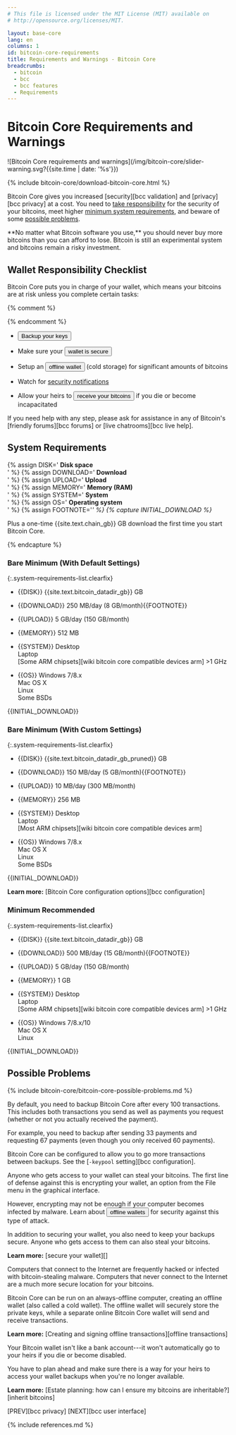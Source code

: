 ```yaml
---
# This file is licensed under the MIT License (MIT) available on
# http://opensource.org/licenses/MIT.

layout: base-core
lang: en
columns: 1
id: bitcoin-core-requirements
title: Requirements and Warnings - Bitcoin Core
breadcrumbs:
  - bitcoin
  - bcc
  - bcc features
  - Requirements
---
```


<div class="hero">
<div class="container hero-container" markdown="block">

# Bitcoin Core Requirements and Warnings
</div>
</div>

<div class="bitcore-content clearfix">
<div class="container" markdown="block">

![Bitcoin Core requirements and warnings](/img/bitcoin-core/slider-warning.svg?{{site.time | date: '%s'}})

{% include bitcoin-core/download-bitcoin-core.html %}

Bitcoin Core gives you increased [security][bcc validation] and
[privacy][bcc privacy] at a cost. You need to [take
responsibility](#wallet-responsibility-checklist) for the security of
your bitcoins, meet higher [minimum system
requirements](#system-requirements), and beware of some [possible
problems](#possible-problems).

<div class="warning" markdown="block">
**No matter what Bitcoin software you use,** you should never
buy more bitcoins than you can afford to lose. Bitcoin is still an
experimental system and bitcoins remain a risky investment.
</div>

## Wallet Responsibility Checklist

Bitcoin Core puts you in charge of your wallet, which means your
bitcoins are at risk unless you complete certain tasks:

{% comment %}
<!-- Note: the short pop-ups below are a temporary measure.  I (@harding) plan
to write a Bitcoin Core user guide for the site that will provide more
detailed instructions for at least some of these things. -->
{% endcomment %}

- <button class="popup js" data-container="backup_your_keys">Backup your keys</button>

- Make sure your <button class="popup js" data-container="secure_your_wallet">wallet is secure</button>

- Setup an <button class="popup js" data-container="offline_wallet">offline wallet</button>
  (cold storage) for significant amounts of bitcoins

- Watch for [security notifications](/en/alerts)

- Allow your heirs to <button class="popup js" data-container="bitcoin_inheritance">receive your bitcoins</button>
  if you die or become incapacitated

If you need help with any step, please ask for assistance in any of
Bitcoin's [friendly forums][bcc forums] or [live chatrooms][bcc live
help].

## System Requirements

{% assign DISK='<span class="accordion-icon disk-icon"></span> **Disk space**<br>' %}
{% assign DOWNLOAD='<span class="accordion-icon download-icon"></span> **Download**<br>' %}
{% assign UPLOAD='<span class="accordion-icon upload-icon"></span> **Upload**<br>' %}
{% assign MEMORY='<span class="accordion-icon memory-icon"></span> **Memory (RAM)**<br>' %}
{% assign SYSTEM='<span class="accordion-icon system-icon"></span> **System**<br>' %}
{% assign OS='<span class="accordion-icon os-icon"></span> **Operating system**<br>' %}
{% assign FOOTNOTE='<b>*</b>' %}
{% capture INITIAL_DOWNLOAD %}<p class="notation"><b>*</b> Plus a one-time {{site.text.chain_gb}} GB download the first time you start Bitcoin Core.</p>{% endcapture %}

<div markdown="block" class="two-column-list" id="system-requirements-accordion">

### Bare Minimum (With Default Settings)

<div markdown="block">

{:.system-requirements-list.clearfix}
- {{DISK}} {{site.text.bitcoin_datadir_gb}} GB

- {{DOWNLOAD}} 250 MB/day (8 GB/month){{FOOTNOTE}}

- {{UPLOAD}} 5 GB/day (150 GB/month)

- {{MEMORY}} 512 MB

- {{SYSTEM}} Desktop<br>
  Laptop<br>
  [Some ARM chipsets][wiki bitcoin core compatible devices arm] >1 GHz

- {{OS}} Windows 7/8.x<br>
  Mac OS X<br>
  Linux<br>
  Some BSDs


{{INITIAL_DOWNLOAD}}


</div>

### Bare Minimum (With Custom Settings)

<div markdown="block">

{:.system-requirements-list.clearfix}
- {{DISK}} {{site.text.bitcoin_datadir_gb_pruned}} GB

- {{DOWNLOAD}} 150 MB/day (5 GB/month){{FOOTNOTE}}

- {{UPLOAD}} 10 MB/day (300 MB/month)

- {{MEMORY}} 256 MB

- {{SYSTEM}} Desktop<br>
  Laptop<br>
  [Most ARM chipsets][wiki bitcoin core compatible devices arm]

- {{OS}} Windows 7/8.x<br>
  Mac OS X<br>
  Linux<br>
  Some BSDs


{{INITIAL_DOWNLOAD}}

**Learn more:** [Bitcoin Core configuration options][bcc configuration]


</div>

### Minimum Recommended

<div markdown="block">

{:.system-requirements-list.clearfix}
- {{DISK}} {{site.text.bitcoin_datadir_gb}} GB

- {{DOWNLOAD}} 500 MB/day (15 GB/month){{FOOTNOTE}}

- {{UPLOAD}} 5 GB/day (150 GB/month)

- {{MEMORY}} 1 GB

- {{SYSTEM}} Desktop<br>
  Laptop<br>
  [Some ARM chipsets][wiki bitcoin core compatible devices arm] >1 GHz

- {{OS}} Windows 7/8.x/10<br>
  Mac OS X<br>
  Linux


{{INITIAL_DOWNLOAD}}


</div>

</div>

## Possible Problems

{% include bitcoin-core/bitcoin-core-possible-problems.md %}

<div class="not-displayed">
  <div id="backup_your_keys" title="Backup Your Keys" markdown="block">
  By default, you need to backup Bitcoin Core after every 100
  transactions.  This includes both transactions you send as well as
  payments you request (whether or not you actually received the payment).

  For example, you need to backup after sending 33 payments and requesting
  67 payments (even though you only received 60 payments).

  Bitcoin Core can be configured to allow you to go more transactions
  between backups.  See the [`-keypool` setting][bcc configuration].
  </div>

  <div id="secure_your_wallet" title="Secure Your Wallet" markdown="block">
  Anyone who gets access to your wallet can steal your bitcoins.  The
  first line of defense against this is encrypting your wallet, an option
  from the File menu in the graphical interface.

  However, encrypting may not be enough if your computer becomes infected
  by malware.  Learn about <button class="popup js" data-container="offline_wallet">offline wallets</button>
  for security against this type of attack.

  In addition to securing your wallet, you also need to keep your backups
  secure.  Anyone who gets access to them can also steal your bitcoins.

  **Learn more:** [secure your wallet][]
  </div>

  <div id="offline_wallet" title="Offline Wallet" markdown="block">
  Computers that connect to the Internet are frequently hacked or infected
  with bitcoin-stealing malware.  Computers that never connect to the
  Internet are a much more secure location for your bitcoins.

  Bitcoin Core can be run on an always-offline computer, creating an
  offline wallet (also called a cold wallet).  The offline wallet will
  securely store the private keys, while a separate online Bitcoin Core
  wallet will send and receive transactions.

  **Learn more:** [Creating and signing offline transactions][offline transactions]
  </div>

  <div id="bitcoin_inheritance" title="Bitcoin Inheritance" markdown="block">
  Your Bitcoin wallet isn't like a bank account---it won't automatically
  go to your heirs if you die or become disabled.

  You have to plan ahead and make sure there is a way for your heirs
  to access your wallet backups when you're no longer available.

  **Learn more:** [Estate planning: how can I ensure my bitcoins are inheritable?][inherit bitcoins]

  </div>
</div>

<div class="prevnext" markdown="block">
[PREV][bcc privacy]
[NEXT][bcc user interface]
</div>

{% include references.md %}
</div>
</div>
